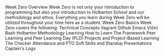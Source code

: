 Week Zero Overview
Week Zero is not only your introduction to programming but also your introduction to Holberton School and our methodology and ethos. Everything you learn during Week Zero will be utilized throughout your time here as a student.
Week Zero Basics
Week Zero covers the following:
Technical Concepts
Vagrant
Github
Emacs
Vi(m)
Bash
Holberton Methodology
Learning How to Learn
The Framework
Peer Learning and Peer Learning Day (PLD)
Projects and Project-Based Learning
The Checker
Attendance and PTO
Soft Skills and Standup Presentations
Captain's Logs